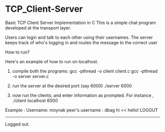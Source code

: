 # TCP_Client-Server
Basic TCP Client Server Implementation in C
This is a simple chat program developed at the transport layer.

Users can login and talk to each other using their usernames.
The server keeps track of who's logging in and routes the message to the correct user

How to run?

Here's an example of how to run on localhost.


1. compile both the programs:
	gcc -pthread -o client client.c
	gcc -pthread -o server server.c

2. run the server at the desired port (say 6000)
	./server 6000

3. now run the clients; and enter information as prompted. 
For instance ,
./client localhost 6000

Example : 
Username: moynak
peer's username : dbag
hi 
		<< hello!
LOGOUT

______
Logged out.
